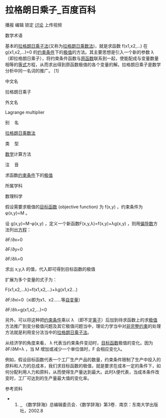 # 拉格朗日乘子_百度百科
播报 编辑 锁定 [讨论](https://baike.baidu.com/planet/talk?lemmaId=4841841) 上传视频

数学术语

基本的[拉格朗日乘子法](https://baike.baidu.com/item/%E6%8B%89%E6%A0%BC%E6%9C%97%E6%97%A5%E4%B9%98%E5%AD%90%E6%B3%95/1946079?fromModule=lemma_inlink)(又称为[拉格朗日乘数法](https://baike.baidu.com/item/%E6%8B%89%E6%A0%BC%E6%9C%97%E6%97%A5%E4%B9%98%E6%95%B0%E6%B3%95/8550443?fromModule=lemma_inlink))，就是求函数 f(x1,x2,...) 在 g(x1,x2,...)=0 的[约束条件](https://baike.baidu.com/item/%E7%BA%A6%E6%9D%9F%E6%9D%A1%E4%BB%B6/1046571?fromModule=lemma_inlink)下的[极值](https://baike.baidu.com/item/%E6%9E%81%E5%80%BC/5330918?fromModule=lemma_inlink)的方法。其主要思想是引入一个新的参数 λ （即拉格朗日乘子），将约束条件函数与[原函数](https://baike.baidu.com/item/%E5%8E%9F%E5%87%BD%E6%95%B0/2749968?fromModule=lemma_inlink)联系到一起，使能配成与变量数量相等的[等式](https://baike.baidu.com/item/%E7%AD%89%E5%BC%8F/3517693?fromModule=lemma_inlink)方程，从而求出得到原函数极值的各个变量的解。拉格朗日乘子是数学分析中同一名词的推广。 \[1\] 

中文名

拉格朗日乘子

外文名

Lagrange multiplier

别    名

[拉格朗日乘数法](https://baike.baidu.com/item/%E6%8B%89%E6%A0%BC%E6%9C%97%E6%97%A5%E4%B9%98%E6%95%B0%E6%B3%95/8550443?fromModule=lemma_inlink)

类    型

[数学](https://baike.baidu.com/item/%E6%95%B0%E5%AD%A6/107037?fromModule=lemma_inlink)计算方法

注    音

求函数[约束条件](https://baike.baidu.com/item/%E7%BA%A6%E6%9D%9F%E6%9D%A1%E4%BB%B6?fromModule=lemma_inlink)下的[极值](https://baike.baidu.com/item/%E6%9E%81%E5%80%BC?fromModule=lemma_inlink)

所属学科

数理科学

假设需要求极值的[目标函数](https://baike.baidu.com/item/%E7%9B%AE%E6%A0%87%E5%87%BD%E6%95%B0?fromModule=lemma_inlink) (objective function) 为 f(x,y) ，约束条件为 φ(x,y)=M 。

设 g(x,y)=M-φ(x,y) ，定义一个新函数F(x,y,λ)=f(x,y)+λg(x,y) ，则用[偏导数](https://baike.baidu.com/item/%E5%81%8F%E5%AF%BC%E6%95%B0?fromModule=lemma_inlink)方法列出[方程](https://baike.baidu.com/item/%E6%96%B9%E7%A8%8B?fromModule=lemma_inlink)：

∂F/∂x=0

∂F/∂y=0

∂F/∂λ=0

求出 x,y,λ 的值，代入即可得到目标函数的极值

扩展为多个变量的式子为：

F(x1,x2,...λ)=f(x1,x2,...)+λg(x1,x2...)

∂F/∂xi\=0（xi即为x1、x2……等[自变量](https://baike.baidu.com/item/%E8%87%AA%E5%8F%98%E9%87%8F?fromModule=lemma_inlink)）

∂F/∂λ=g(x1,x2,...)=0

另外，可以将这种把[约束条件](https://baike.baidu.com/item/%E7%BA%A6%E6%9D%9F%E6%9D%A1%E4%BB%B6?fromModule=lemma_inlink)乘以 λ （即不定[乘子](https://baike.baidu.com/item/%E4%B9%98%E5%AD%90/3399119?fromModule=lemma_inlink)）后加到待求函数上的求[极值](https://baike.baidu.com/item/%E6%9E%81%E5%80%BC?fromModule=lemma_inlink)方法推广到变分极值问题及其它极值问题当中，理论力学当中对[非完整约束](https://baike.baidu.com/item/%E9%9D%9E%E5%AE%8C%E6%95%B4%E7%BA%A6%E6%9D%9F?fromModule=lemma_inlink)的处理方法就是利用变分法当中的[拉格朗日乘子法](https://baike.baidu.com/item/%E6%8B%89%E6%A0%BC%E6%9C%97%E6%97%A5%E4%B9%98%E5%AD%90%E6%B3%95?fromModule=lemma_inlink)。

从经济学的角度来看， λ 代表当约束条件变动时，[目标函数](https://baike.baidu.com/item/%E7%9B%AE%E6%A0%87%E5%87%BD%E6%95%B0?fromModule=lemma_inlink)极值的变化。因为 ∂F/∂M=λ ，当 M 增加或减少一个单位值时，F 会相应变化λ。

例如，假设目标函数代表一个工厂生产产品的数量，约束条件限制了生产中投入的原料和人力的总成本，我们求目标函数的极值，就是要求在成本一定的条件下，如何分配利用人力和原料，从而使得生产量达到最大。此时λ便代表，当成本条件改变时，工厂可达到的生产量最大值的变化率。

参考资料

*   1. [  ](#ref_[1]_2415642 "向上跳转") 《数学辞海》总编辑委员会．《数学辞海》第3卷．南京：东南大学出版社，2002.8
